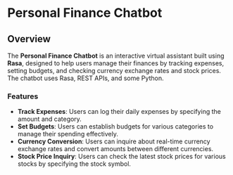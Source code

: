 # Personal Finance Chatbot

## Overview

The **Personal Finance Chatbot** is an interactive virtual assistant built using **Rasa**, designed to help users manage their finances by tracking expenses, setting budgets, and checking currency exchange rates and stock prices. The chatbot uses Rasa, REST APIs, and some Python.

### Features

- **Track Expenses**: Users can log their daily expenses by specifying the amount and category.
- **Set Budgets**: Users can establish budgets for various categories to manage their spending effectively.
- **Currency Conversion**: Users can inquire about real-time currency exchange rates and convert amounts between different currencies.
- **Stock Price Inquiry**: Users can check the latest stock prices for various stocks by specifying the stock symbol.




